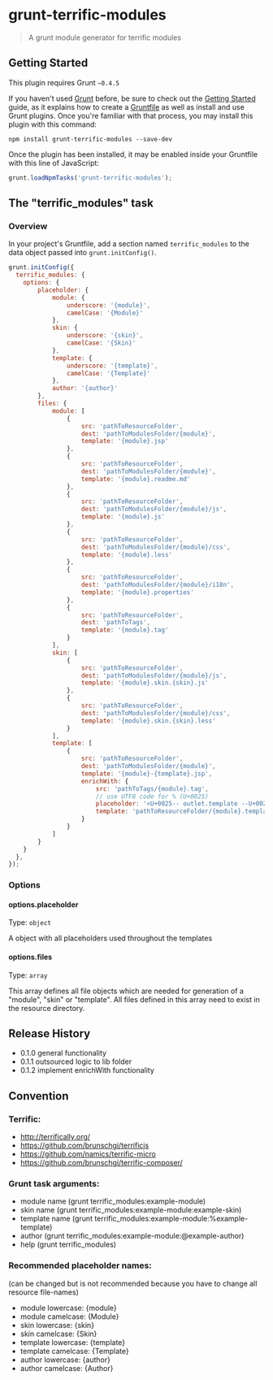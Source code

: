 # grunt-terrific-modules

> A grunt module generator for terrific modules

## Getting Started
This plugin requires Grunt `~0.4.5`

If you haven't used [Grunt](http://gruntjs.com/) before, be sure to check out the [Getting Started](http://gruntjs.com/getting-started) guide, as it explains how to create a [Gruntfile](http://gruntjs.com/sample-gruntfile) as well as install and use Grunt plugins. Once you're familiar with that process, you may install this plugin with this command:

```shell
npm install grunt-terrific-modules --save-dev
```

Once the plugin has been installed, it may be enabled inside your Gruntfile with this line of JavaScript:

```js
grunt.loadNpmTasks('grunt-terrific-modules');
```

## The "terrific_modules" task

### Overview
In your project's Gruntfile, add a section named `terrific_modules` to the data object passed into `grunt.initConfig()`.

```js
grunt.initConfig({
  terrific_modules: {
    options: {
    	placeholder: {
    		module: {
    			underscore: '{module}',
    			camelCase: '{Module}'
    		},
    		skin: {
    			underscore: '{skin}',
    			camelCase: '{Skin}'
    		},
    		template: {
    			underscore: '{template}',
    			camelCase: '{Template}'
    		},
    		author: '{author}'
    	},
    	files: {
    		module: [
    			{
    				src: 'pathToResourceFolder',
    				dest: 'pathToModulesFolder/{module}',
    				template: '{module}.jsp'
    			},
    			{
    				src: 'pathToResourceFolder',
    				dest: 'pathToModulesFolder/{module}',
    				template: '{module}.readme.md'
    			},
    			{
    				src: 'pathToResourceFolder',
    				dest: 'pathToModulesFolder/{module}/js',
    				template: '{module}.js'
    			},
    			{
    				src: 'pathToResourceFolder',
    				dest: 'pathToModulesFolder/{module}/css',
    				template: '{module}.less'
    			},
    			{
    				src: 'pathToResourceFolder',
    				dest: 'pathToModulesFolder/{module}/i18n',
    				template: '{module}.properties'
    			},
    			{
    				src: 'pathToResourceFolder',
    				dest: 'pathToTags',
    				template: '{module}.tag'
    			}
    		],
    		skin: [
    			{
    				src: 'pathToResourceFolder',
    				dest: 'pathToModulesFolder/{module}/js',
    				template: '{module}.skin.{skin}.js'
    			},
    			{
    				src: 'pathToResourceFolder',
    				dest: 'pathToModulesFolder/{module}/css',
    				template: '{module}.skin.{skin}.less'
    			}
    		],
    		template: [
    			{
    				src: 'pathToResourceFolder',
    				dest: 'pathToModulesFolder/{module}',
    				template: '{module}-{template}.jsp',
    				enrichWith: {
    					src: 'pathToTags/{module}.tag',
    					// use UTF8 code for % (U+0025)
    					placeholder: '<U+0025-- outlet.template --U+0025>',
    					template: 'pathToResourceFolder/{module}.template.tag'
    				}
    			}
    		]
    	}
    }
  },
});
```

### Options

#### options.placeholder
Type: `object`

A object with all placeholders used throughout the templates

#### options.files
Type: `array`

This array defines all file objects which are needed for generation of a "module", "skin" or "template".
All files defined in this array need to exist in the resource directory.

## Release History
- 0.1.0 general functionality
- 0.1.1 outsourced logic to lib folder
- 0.1.2 implement enrichWith functionality


## Convention

### Terrific:
- http://terrifically.org/
- https://github.com/brunschgi/terrificjs
- https://github.com/namics/terrific-micro
- https://github.com/brunschgi/terrific-composer/

### Grunt task arguments:
- module name
	(grunt terrific_modules:example-module)
- skin name
	(grunt terrific_modules:example-module:example-skin)
- template name
	(grunt terrific_modules:example-module:%example-template)
- author
	(grunt terrific_modules:example-module:@example-author)
- help
	(grunt terrific_modules)

### Recommended placeholder names:
(can be changed but is not recommended because you have to change all resource file-names)

- module lowercase: {module}
- module camelcase: {Module}
- skin lowercase: {skin}
- skin camelcase: {Skin}
- template lowercase: {template}
- template camelcase: {Template}
- author lowercase: {author}
- author camelcase: {Author}

















